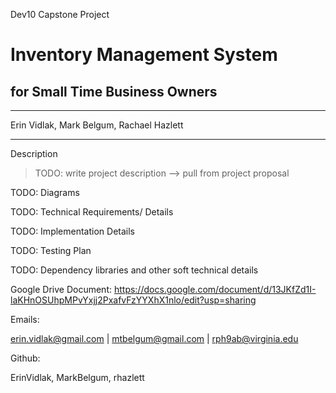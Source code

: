 Dev10 Capstone Project

# Inventory Management System

## for Small Time Business Owners

----

Erin Vidlak, Mark Belgum, Rachael Hazlett

----



Description

> TODO: write project description --> pull from project proposal 



TODO: Diagrams



TODO: Technical Requirements/ Details



TODO: Implementation Details



TODO: Testing Plan



TODO: Dependency libraries and other soft technical details

Google Drive Document: https://docs.google.com/document/d/13JKfZd1I-laKHnOSUhpMPvYxjj2PxafvFzYYXhX1nlo/edit?usp=sharing

Emails:

erin.vidlak@gmail.com    |    mtbelgum@gmail.com    |    rph9ab@virginia.edu

Github: 

ErinVidlak, MarkBelgum, rhazlett

